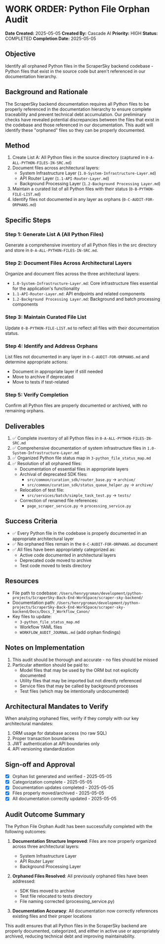 # WORK ORDER: Python File Orphan Audit

**Date Created:** 2025-05-05
**Created By:** Cascade AI
**Priority:** HIGH
**Status:** COMPLETED
**Completion Date:** 2025-05-05

## Objective
Identify all orphaned Python files in the ScraperSky backend codebase - Python files that exist in the source code but aren't referenced in our documentation hierarchy.

## Background and Rationale
The ScraperSky backend documentation requires all Python files to be properly referenced in the documentation hierarchy to ensure complete traceability and prevent technical debt accumulation. Our preliminary checks have revealed potential discrepancies between the files that exist in the codebase and those referenced in our documentation. This audit will identify these "orphaned" files so they can be properly documented.

## Method
1. Create List A: All Python files in the source directory (captured in `0-A-ALL-PYTHON-FILES-IN-SRC.md`)
2. Document files across architectural layers:
   - System Infrastructure Layer (`1.0-System-Infrastructure-Layer.md`)
   - API Router Layer (`1.1-API-Router-Layer.md`)
   - Background Processing Layer (`1.2-Background Processing Layer.md`)
3. Maintain a curated list of all Python files with their status (`0-B-PYTHON-FILE-LIST.md`)
4. Identify files not documented in any layer as orphans (`0-C-AUDIT-FOR-ORPHANS.md`)

## Specific Steps

### Step 1: Generate List A (All Python Files)
Generate a comprehensive inventory of all Python files in the src directory and store in `0-A-ALL-PYTHON-FILES-IN-SRC.md`.

### Step 2: Document Files Across Architectural Layers
Organize and document files across the three architectural layers:
- `1.0-System-Infrastructure-Layer.md`: Core infrastructure files essential for the application's functionality
- `1.1-API-Router-Layer.md`: API endpoints and related components
- `1.2-Background Processing Layer.md`: Background and batch processing components

### Step 3: Maintain Curated File List
Update `0-B-PYTHON-FILE-LIST.md` to reflect all files with their documentation status.

### Step 4: Identify and Address Orphans
List files not documented in any layer in `0-C-AUDIT-FOR-ORPHANS.md` and determine appropriate actions:
- Document in appropriate layer if still needed
- Move to archive if deprecated
- Move to tests if test-related

### Step 5: Verify Completion
Confirm all Python files are properly documented or archived, with no remaining orphans.

## Deliverables
1. ✅ Complete inventory of all Python files in `0-A-ALL-PYTHON-FILES-IN-SRC.md`
2. ✅ Comprehensive documentation of system infrastructure files in `1.0-System-Infrastructure-Layer.md`
3. ✅ Organized Python file status map in `3-python_file_status_map.md`
4. ✅ Resolution of all orphaned files:
   - Documentation of essential files in appropriate layers
   - Archival of deprecated SDK files:
     - `src/common/curation_sdk/router_base.py` → `archive/`
     - `src/common/curation_sdk/status_queue_helper.py` → `archive/`
   - Relocation of test file:
     - `src/services/batch/simple_task_test.py` → `tests/`
   - Correction of renamed file references:
     - `page_scraper_service.py` → `processing_service.py`

## Success Criteria
- ✅ Every Python file in the codebase is properly documented in an appropriate architectural layer
- ✅ No orphaned files remain in the `0-C-AUDIT-FOR-ORPHANS.md` document
- ✅ All files have been appropriately categorized as:
  - Active code documented in architectural layers
  - Deprecated code moved to archive
  - Test code moved to tests directory

## Resources
- File path to codebase: `/Users/henrygroman/development/python-projects/ScraperSky-Back-End-WorkSpace/scraper-sky-backend/`
- Documentation path: `/Users/henrygroman/development/python-projects/ScraperSky-Back-End-WorkSpace/scraper-sky-backend/Docs/Docs_7_Workflow_Canon/`
- Key files to update:
  - `3-python_file_status_map.md`
  - Workflow YAML files
  - `WORKFLOW_AUDIT_JOURNAL.md` (add orphan findings)

## Notes on Implementation
1. This audit should be thorough and accurate - no files should be missed
2. Particular attention should be paid to:
   - Model files that may be used by the ORM but not explicitly documented
   - Utility files that may be imported but not directly referenced
   - Service files that may be called by background processes
   - Test files (which may be intentionally undocumented)

## Architectural Mandates to Verify
When analyzing orphaned files, verify if they comply with our key architectural mandates:
1. ORM usage for database access (no raw SQL)
2. Proper transaction boundaries
3. JWT authentication at API boundaries only
4. API versioning standardization

## Sign-off and Approval
- [x] Orphan list generated and verified - 2025-05-05
- [x] Categorization complete - 2025-05-05
- [x] Documentation updates completed - 2025-05-05
- [x] Files properly moved/archived - 2025-05-05
- [x] All documentation correctly updated - 2025-05-05

## Audit Outcome Summary

The Python File Orphan Audit has been successfully completed with the following outcomes:

1. **Documentation Structure Improved**: Files are now properly organized across three architectural layers:
   - System Infrastructure Layer
   - API Router Layer
   - Background Processing Layer

2. **Orphaned Files Resolved**: All previously orphaned files have been addressed:
   - SDK files moved to archive
   - Test file relocated to tests directory
   - File naming corrected (processing_service.py)

3. **Documentation Accuracy**: All documentation now correctly references existing files and their proper locations

This audit ensures that all Python files in the ScraperSky backend are properly documented, categorized, and either in active use or appropriately archived, reducing technical debt and improving maintainability.
